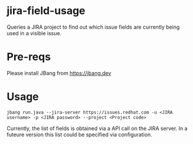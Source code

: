 # jira-field-usage

Queries a JIRA project to find out which issue fields are currently being used in a visible issue.

# Pre-reqs
Please install JBang from https://jbang.dev

# Usage

    jbang run.java --jira-server https://issues.redhat.com -u <JIRA username> -p <JIRA password> --project <Project code>

Currently, the list of fields is obtained via a API call on the JIRA server. In a futeure version this list could be specified via configuration.
